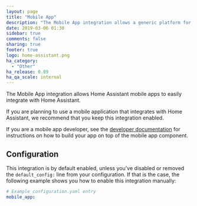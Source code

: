 ```yaml
---
layout: page
title: "Mobile App"
description: "The Mobile App integration allows a generic platform for integrating with mobile apps."
date: 2019-03-06 01:30
sidebar: true
comments: false
sharing: true
footer: true
logo: home-assistant.png
ha_category:
  - "Other"
ha_release: 0.89
ha_qa_scale: internal
---
```


The Mobile App integration allows Home Assistant mobile apps to easily integrate with Home Assistant.

If you are planning to use a mobile application that integrates with Home Assistant, we recommend that you keep this integration enabled.

If you are a mobile app developer, see the [developer documentation](https://developers.home-assistant.io/docs/en/app_integration_index.html) for instructions on how to build your app on top of the mobile app component.

## Configuration

This integration is by default enabled, unless you've disabled or removed the `default_config:` line from your configuration.
If that is the case, the following example shows you how to enable this integration manually:

```yaml
# Example configuration.yaml entry
mobile_app:
```
